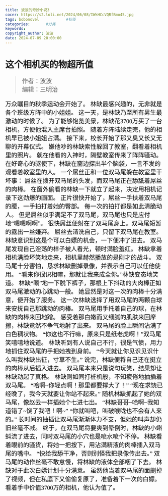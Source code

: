 ```yaml
---
title: 波波的奇妙小说3
cocer: https://s2.loli.net/2024/06/08/IWkHCcVQRfBmo45.jpg
tags: bobonovel            #标签
categories:	      #分类
keywords:
copyright_author: 波波
date: 2024-07-09 20:00:00
---
```

<font face="kaiti">

  <h1>这个相机买的物超所值</h1>
  <font style="color:black;font-size:19px;font-weight:450">
    
  >作者：波波  
  >编辑：三明治  
    
万众瞩目的秋季运动会开始了。
林缺最感兴趣的，无非就是各个班级方阵中的小姐姐。
这一天，是林缺乃至所有男生最激动的时候了。
为了能够饱览美景，林缺花3700万买了一台相机，方便他混入主席台拍照。
随着方阵陆续走完，他的相机早已被小姐姐占满。
接下来，校长开始了那又臭又长又无聊的开幕仪式。
嫌他吵的林缺索性躲回了教室，翻看着相机里的照片。
就在他看的入神时，隔壁教室传来了阵阵骚动。
在好奇心的驱使下，林缺在窗边探出半个脑袋，一言不发的观看着教室里的人。
一个屌丝正和一位双马尾躲在教室里干坏事：
屌丝在拨开双马尾的头发，而双马尾正在舔舐着屌丝的肉棒。
在窗外偷看的林缺一下就立了起来，决定用相机记录下这劲爆的画面。
正片很快开始了，屌丝一手扶着双马尾的腰，一手拍打着她的臀部。
每一次的拍打都是如此清脆动人。
但是屌丝似乎满足不了双马尾，双马尾也只是应付地“嗯嗯啊啊”。
很快屌丝便射在了双马尾身上。双马尾短暂的露出一丝嫌弃。
屌丝去清洗自己，只留下双马尾在教室。
林缺意识到这是个可以白嫖的机会，一下便冲了进去。
双马尾发现自己淫荡的样子被人看光，顿时满脸羞红。
林缺拿着相机满脸坏笑地走来，相机里赫然播放的是刚才的战斗。
双马尾十分害怕，恳求林缺删掉录像，并表示自己可以任他使用。
“看来你很识相嘛，那就让我来成全你。”林缺变态地笑道。
林缺“唰”地一下脱下裤子，那根上下抖动的大肉棒正如双马尾激动的心跳动一般。
她显然是对这一次的肉棒十分满意，便开始了服务。
这一次林缺选择了用双马尾的两颗白球来安抚自己那跳动的肉棒。
双马尾用手托着自己的球，在林缺的肉棒来回地蹭。
感受着那白嫩而又细腻的肌肤来回摩擦，林缺竟然不争气地射了出来。
双马尾的脸上瞬间沾满了白色稠状物。
“你这也不行嘛，原来只是纸老虎啊！”双马尾笑嘻嘻地说道。
林缺听到有人说自己不行，很是气愤，用力地抓住双马尾的手把她拽到身前。
“今天就让你见识见识什么叫我林缺出征，寸草不生。”
说完，林缺便将自己还在挺立的肉棒从后插入进去。
双马尾本来只是说句玩笑，结果却让林缺动起了真格。
林缺则如同打桩机般，不知疲倦地抽插着双马尾。
“哈啊~你轻点啊！那里都要撑大了！”
“现在求饶已经晚了，我今天就要让你站不起来。”
随机林缺抓起了她的双马尾，像赵云一样插她个七进七出。
“林缺哥哥~哈啊~我知道错了~饶了我吧！啊~”
“你就叫吧，叫破喉咙也不会有人来的。”
长时间的抽插让双马尾渐渐体力不支，但她的叫声却仍旧丝毫不减。
终于，在双马尾将要爽到晕倒时，林缺的小蝌蚪流了进去，同时双马尾的小穴也是喷水喷个不停。
林缺看着眼前的骚货，将她一把按下，用沾满精液的肉棒插入双马尾的嘴中。
“快给我舔干净，否则别怪我把录像传出去。”
双马尾的动作丝毫不敢怠慢，将林缺的液体全部咽了下去。
林缺对于此次白嫖计划十分满意。
虽然他当着双马尾的面删掉了视频，但在私底下又偷偷复原了，准备着下一次的白嫖。
看着手中价值3700万的相机，他认为值了。
  </font>
</font>